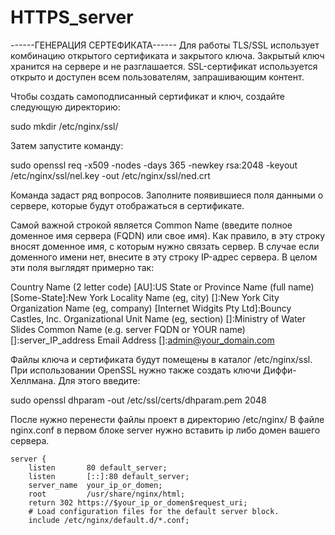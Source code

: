 # HTTPS_server

------ГЕНЕРАЦИЯ СЕРТЕФИКАТА------
Для работы TLS/SSL использует комбинацию открытого сертификата и закрытого ключа. Закрытый ключ хранится на сервере и не разглашается. 
SSL-сертификат используется открыто и доступен всем пользователям, запрашивающим контент.

Чтобы создать самоподписанный сертификат и ключ, создайте следующую директорию:

sudo mkdir /etc/nginx/ssl/

Затем запустите команду:

sudo openssl req -x509 -nodes -days 365 -newkey rsa:2048 -keyout /etc/nginx/ssl/nel.key -out /etc/nginx/ssl/ned.crt

Команда задаст ряд вопросов.
Заполните появившиеся поля данными о сервере, которые будут отображаться в сертификате.

Самой важной строкой является Common Name (введите полное доменное имя  сервера (FQDN) или свое имя). Как правило, в эту строку вносят доменное имя, с которым нужно связать сервер. В случае если доменного имени нет, внесите в эту строку IP-адрес сервера. В целом эти поля выглядят примерно так:

Country Name (2 letter code) [AU]:US
State or Province Name (full name) [Some-State]:New York
Locality Name (eg, city) []:New York City
Organization Name (eg, company) [Internet Widgits Pty Ltd]:Bouncy Castles, Inc.
Organizational Unit Name (eg, section) []:Ministry of Water Slides
Common Name (e.g. server FQDN or YOUR name) []:server_IP_address
Email Address []:admin@your_domain.com

Файлы ключа и сертификата будут помещены в каталог /etc/nginx/ssl.
При использовании OpenSSL нужно также создать ключи Диффи-Хеллмана.
Для этого введите:

sudo openssl dhparam -out /etc/ssl/certs/dhparam.pem 2048

После нужно перенести файлы проект в директорию /etc/nginx/
В файле nginx.conf в первом блоке server нужно вставить ip либо домен вашего сервера.

    server {
        listen       80 default_server;
        listen       [::]:80 default_server;
        server_name  your_ip_or_domen;
        root         /usr/share/nginx/html;
        return 302 https://$your_ip_or_domen$request_uri;
        # Load configuration files for the default server block.
        include /etc/nginx/default.d/*.conf;


